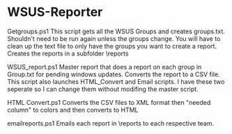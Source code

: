 # WSUS-Reporter
Getgroups.ps1
This script gets all the WSUS Groups and creates groups.txt. Shouldn't need to be run again unless the groups change. You will have to clean up the text file to only have the groups you want to create a report. Creates the reports in a subfolder \reports

WSUS_report.ps1
Master report that does a report on each group in Group.txt for pending windows updates. Converts the report to a CSV file. This script also launches HTML_Convert and Email scripts. I have these two seperate so I can change them without modifing the master script.

HTML Convert.ps1
Converts the CSV files to XML format then "needed column" to colors and then converts to HTML

emailreports.ps1
Emails each report in \reports to each respective team.
